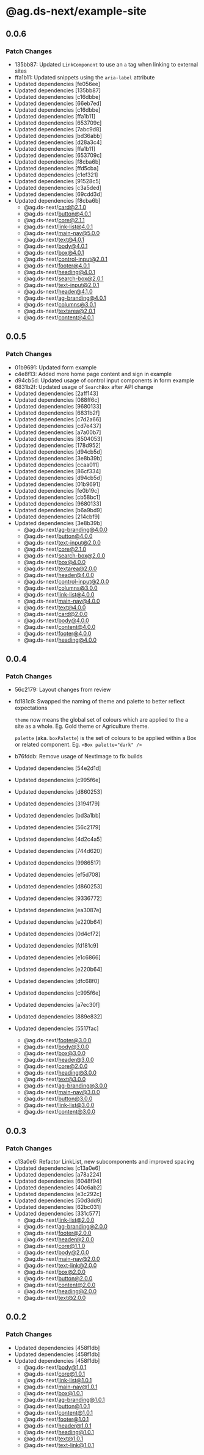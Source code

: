 # @ag.ds-next/example-site

## 0.0.6

### Patch Changes

- 135bb87: Updated `LinkComponent` to use an `a` tag when linking to external sites
- ffa1b11: Updated snippets using the `aria-label` attribute
- Updated dependencies [fe056ee]
- Updated dependencies [135bb87]
- Updated dependencies [c16dbbe]
- Updated dependencies [66eb7ed]
- Updated dependencies [c16dbbe]
- Updated dependencies [ffa1b11]
- Updated dependencies [653709c]
- Updated dependencies [7abc9d8]
- Updated dependencies [bd36abb]
- Updated dependencies [d28a3c4]
- Updated dependencies [ffa1b11]
- Updated dependencies [653709c]
- Updated dependencies [f8cba6b]
- Updated dependencies [ffd5cba]
- Updated dependencies [c1ef321]
- Updated dependencies [91528c5]
- Updated dependencies [c3a5ded]
- Updated dependencies [69cdd3d]
- Updated dependencies [f8cba6b]
  - @ag.ds-next/card@2.1.0
  - @ag.ds-next/button@4.0.1
  - @ag.ds-next/core@2.1.1
  - @ag.ds-next/link-list@4.0.1
  - @ag.ds-next/main-nav@5.0.0
  - @ag.ds-next/text@4.0.1
  - @ag.ds-next/body@4.0.1
  - @ag.ds-next/box@4.0.1
  - @ag.ds-next/control-input@2.0.1
  - @ag.ds-next/footer@4.0.1
  - @ag.ds-next/heading@4.0.1
  - @ag.ds-next/search-box@2.0.1
  - @ag.ds-next/text-input@2.0.1
  - @ag.ds-next/header@4.1.0
  - @ag.ds-next/ag-branding@4.0.1
  - @ag.ds-next/columns@3.0.1
  - @ag.ds-next/textarea@2.0.1
  - @ag.ds-next/content@4.0.1

## 0.0.5

### Patch Changes

- 01b9691: Updated form example
- c4e8f13: Added more home page content and sign in example
- d94cb5d: Updated usage of control input components in form example
- 6831b2f: Updated usage of `SearchBox` after API change
- Updated dependencies [2aff143]
- Updated dependencies [088ff6c]
- Updated dependencies [9680133]
- Updated dependencies [6831b2f]
- Updated dependencies [c7d2a66]
- Updated dependencies [cd7e437]
- Updated dependencies [a7a00b7]
- Updated dependencies [8504053]
- Updated dependencies [178d952]
- Updated dependencies [d94cb5d]
- Updated dependencies [3e8b39b]
- Updated dependencies [ccaa011]
- Updated dependencies [86cf334]
- Updated dependencies [d94cb5d]
- Updated dependencies [01b9691]
- Updated dependencies [fe0b19c]
- Updated dependencies [cb58bc1]
- Updated dependencies [9680133]
- Updated dependencies [b6a9bd9]
- Updated dependencies [214cbf9]
- Updated dependencies [3e8b39b]
  - @ag.ds-next/ag-branding@4.0.0
  - @ag.ds-next/button@4.0.0
  - @ag.ds-next/text-input@2.0.0
  - @ag.ds-next/core@2.1.0
  - @ag.ds-next/search-box@2.0.0
  - @ag.ds-next/box@4.0.0
  - @ag.ds-next/textarea@2.0.0
  - @ag.ds-next/header@4.0.0
  - @ag.ds-next/control-input@2.0.0
  - @ag.ds-next/columns@3.0.0
  - @ag.ds-next/link-list@4.0.0
  - @ag.ds-next/main-nav@4.0.0
  - @ag.ds-next/text@4.0.0
  - @ag.ds-next/card@2.0.0
  - @ag.ds-next/body@4.0.0
  - @ag.ds-next/content@4.0.0
  - @ag.ds-next/footer@4.0.0
  - @ag.ds-next/heading@4.0.0

## 0.0.4

### Patch Changes

- 56c2179: Layout changes from review
- fd181c9: Swapped the naming of theme and palette to better reflect expectations

  `theme` now means the global set of colours which are applied to the a site as a whole. Eg. Gold theme or Agriculture theme.

  `palette` (aka. `boxPalette`) is the set of colours to be applied within a Box or related component. Eg. `<Box palette="dark" />`

- b76fddb: Remove usage of NextImage to fix builds
- Updated dependencies [54e2d1d]
- Updated dependencies [c995f6e]
- Updated dependencies [d860253]
- Updated dependencies [3194f79]
- Updated dependencies [bd3a1bb]
- Updated dependencies [56c2179]
- Updated dependencies [4d2c4a5]
- Updated dependencies [744d620]
- Updated dependencies [9986517]
- Updated dependencies [ef5d708]
- Updated dependencies [d860253]
- Updated dependencies [9336772]
- Updated dependencies [ea3087e]
- Updated dependencies [e220b64]
- Updated dependencies [0d4cf72]
- Updated dependencies [fd181c9]
- Updated dependencies [e1c6866]
- Updated dependencies [e220b64]
- Updated dependencies [dfc68f0]
- Updated dependencies [c995f6e]
- Updated dependencies [a7ec30f]
- Updated dependencies [889e832]
- Updated dependencies [5517fac]
  - @ag.ds-next/footer@3.0.0
  - @ag.ds-next/body@3.0.0
  - @ag.ds-next/box@3.0.0
  - @ag.ds-next/header@3.0.0
  - @ag.ds-next/core@2.0.0
  - @ag.ds-next/heading@3.0.0
  - @ag.ds-next/text@3.0.0
  - @ag.ds-next/ag-branding@3.0.0
  - @ag.ds-next/main-nav@3.0.0
  - @ag.ds-next/button@3.0.0
  - @ag.ds-next/link-list@3.0.0
  - @ag.ds-next/content@3.0.0

## 0.0.3

### Patch Changes

- c13a0e6: Refactor LinkList, new subcomponents and improved spacing
- Updated dependencies [c13a0e6]
- Updated dependencies [a78a224]
- Updated dependencies [6048f94]
- Updated dependencies [40c6ab2]
- Updated dependencies [e3c292c]
- Updated dependencies [50d3dd9]
- Updated dependencies [62bc031]
- Updated dependencies [331c577]
  - @ag.ds-next/link-list@2.0.0
  - @ag.ds-next/ag-branding@2.0.0
  - @ag.ds-next/footer@2.0.0
  - @ag.ds-next/header@2.0.0
  - @ag.ds-next/core@1.1.0
  - @ag.ds-next/body@2.0.0
  - @ag.ds-next/main-nav@2.0.0
  - @ag.ds-next/text-link@2.0.0
  - @ag.ds-next/box@2.0.0
  - @ag.ds-next/button@2.0.0
  - @ag.ds-next/content@2.0.0
  - @ag.ds-next/heading@2.0.0
  - @ag.ds-next/text@2.0.0

## 0.0.2

### Patch Changes

- Updated dependencies [458f1db]
- Updated dependencies [458f1db]
- Updated dependencies [458f1db]
  - @ag.ds-next/body@1.0.1
  - @ag.ds-next/core@1.0.1
  - @ag.ds-next/link-list@1.0.1
  - @ag.ds-next/main-nav@1.0.1
  - @ag.ds-next/box@1.0.1
  - @ag.ds-next/ag-branding@1.0.1
  - @ag.ds-next/button@1.0.1
  - @ag.ds-next/content@1.0.1
  - @ag.ds-next/footer@1.0.1
  - @ag.ds-next/header@1.0.1
  - @ag.ds-next/heading@1.0.1
  - @ag.ds-next/text@1.0.1
  - @ag.ds-next/text-link@1.0.1
